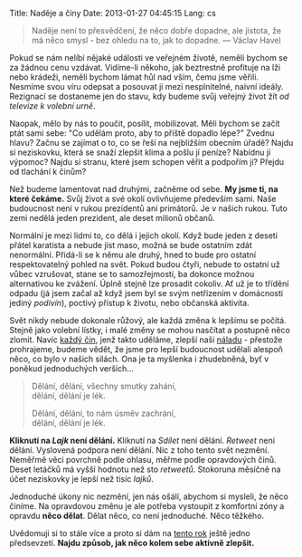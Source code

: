 Title: Naděje a činy
Date: 2013-01-27 04:45:15
Lang: cs


> Naděje není to přesvědčení, že něco dobře dopadne, ale jistota, že má něco smysl - bez ohledu na to, jak to dopadne.
> — Václav Havel

Pokud se nám nelíbí nějaké události ve veřejném životě, neměli bychom se za žádnou cenu vzdávat. Vidíme-li někoho, jak beztrestně profituje na lži nebo krádeži, neměli bychom lámat hůl nad vším, čemu jsme věřili. Nesmíme svou víru odepsat a posouvat ji mezi nesplnitelné, naivní ideály. Rezignací se dostaneme jen do stavu, kdy budeme svůj veřejný život žít *od televize k volební urně*.

Naopak, mělo by nás to poučit, posílit, mobilizovat. Měli bychom se začít ptát sami sebe: "Co udělám proto, aby to příště dopadlo lépe?" Zvednu hlavu? Začnu se zajímat o to, co se řeší na nejbližším obecním úřadě? Najdu si neziskovku, která se snaží zlepšit klima a pošlu jí peníze? Nabídnu jí výpomoc? Najdu si stranu, které jsem schopen věřit a podpořím ji? Přejdu od tlachání k činům?

Než budeme lamentovat nad druhými, začněme od sebe. **My jsme ti, na které čekáme.** Svůj život a své okolí ovlivňujeme především sami. Naše budoucnost není v rukou prezidentů ani primátorů. Je v našich rukou. Tuto zemi nedělá jeden prezident, ale deset milionů občanů.

Normální je mezi lidmi to, co dělá i jejich okolí. Když bude jeden z deseti přátel karatista a nebude jíst maso, možná se bude ostatním zdát nenormální. Přidá-li se k němu ale druhý, hned to bude pro ostatní respektovatelný pohled na svět. Pokud budou čtyři, nebude to ostatní už vůbec vzrušovat, stane se to samozřejmostí, ba dokonce možnou alternativou ke zvážení. Úplně stejně lze prosadit cokoliv. Ať už je to třídění odpadu (já jsem začal až když jsem byl se svým netřízením v domácnosti jediný *podivín*), poctivý přístup k životu, nebo občanská aktivita.

Svět nikdy nebude dokonale růžový, ale každá změna k lepšímu se počítá. Stejně jako volební lístky, i malé změny se mohou nasčítat a postupně něco zlomit. Navíc [každý čin](http://sladek.blog.respekt.ihned.cz/c1-57493970-cheme-primou-demokracii-o-kterou-jsme-se-nikdy-nepokusili), jenž takto uděláme, zlepší naši [náladu]({filename}2012-12-08_blba-nalada.md) - přestože prohrajeme, budeme vědět, že jsme pro lepší budoucnost udělali alespoň něco, co bylo v našich silách. Ona je ta myšlenka i zhudebněná, byť v poněkud jednoduchých verších...

> Dělání, dělání, všechny smutky zahání,<br>
> dělání, dělání je lék.<br>
>
> Dělání, dělání, to nám úsměv zachrání,<br>
> dělání, dělání je lék.

**Kliknutí na *Lajk* není dělání.** Kliknutí na *Sdílet* není dělání. *Retweet* není dělání. Vyslovená podpora není dělání. Nic z toho tento svět nezmění. Neměřmě věci povrchně podle ohlasu, měřme podle opravdových činů. Deset letáčků má vyšší hodnotu než sto *retweetů*. Stokoruna měsíčně na účet neziskovky je lepší než tisíc *lajků*.

Jednoduché úkony nic nezmění, jen nás ošálí, abychom si mysleli, že něco činíme. Na opravdovou změnu je ale potřeba vystoupit z komfortní zóny a opravdu **něco dělat**. Dělat něco, co není jednoduché. Něco těžkého.

Uvědomuji si to stále více a proto si dám na [tento rok]({filename}2013-01-02_mezi-dvanactkou-a-trinactkou.md) ještě jedno předsevzetí. **Najdu způsob, jak něco kolem sebe aktivně zlepšit.**
